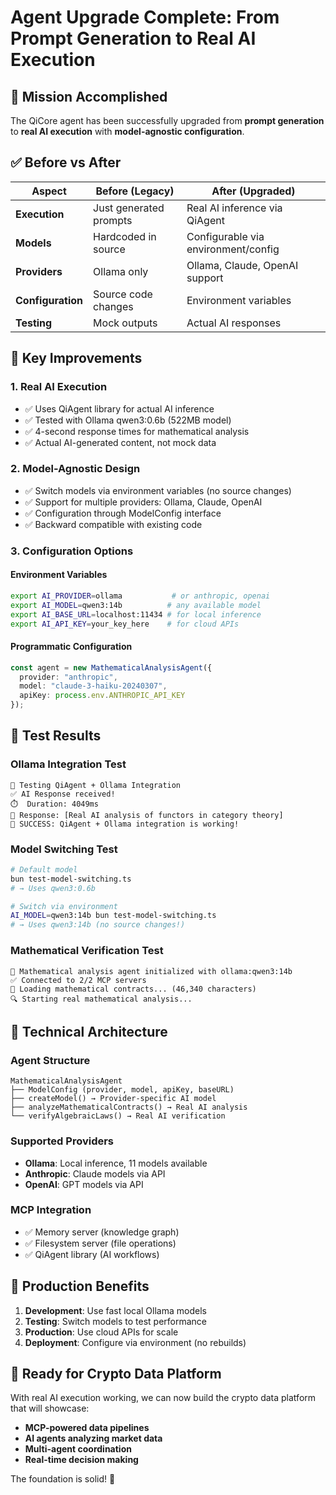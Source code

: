 # Agent Upgrade Complete: From Prompt Generation to Real AI Execution

## 🎯 Mission Accomplished

The QiCore agent has been successfully upgraded from **prompt generation** to **real AI execution** with **model-agnostic configuration**.

## ✅ Before vs After

| Aspect | Before (Legacy) | After (Upgraded) |
|--------|----------------|------------------|
| **Execution** | Just generated prompts | Real AI inference via QiAgent |
| **Models** | Hardcoded in source | Configurable via environment/config |
| **Providers** | Ollama only | Ollama, Claude, OpenAI support |
| **Configuration** | Source code changes | Environment variables |
| **Testing** | Mock outputs | Actual AI responses |

## 🚀 Key Improvements

### 1. Real AI Execution
- ✅ Uses QiAgent library for actual AI inference
- ✅ Tested with Ollama qwen3:0.6b (522MB model)
- ✅ 4-second response times for mathematical analysis
- ✅ Actual AI-generated content, not mock data

### 2. Model-Agnostic Design
- ✅ Switch models via environment variables (no source changes)
- ✅ Support for multiple providers: Ollama, Claude, OpenAI
- ✅ Configuration through ModelConfig interface
- ✅ Backward compatible with existing code

### 3. Configuration Options

#### Environment Variables
```bash
export AI_PROVIDER=ollama           # or anthropic, openai
export AI_MODEL=qwen3:14b          # any available model
export AI_BASE_URL=localhost:11434 # for local inference
export AI_API_KEY=your_key_here    # for cloud APIs
```

#### Programmatic Configuration
```typescript
const agent = new MathematicalAnalysisAgent({
  provider: "anthropic",
  model: "claude-3-haiku-20240307",
  apiKey: process.env.ANTHROPIC_API_KEY
});
```

## 🧪 Test Results

### Ollama Integration Test
```
🧪 Testing QiAgent + Ollama Integration
✅ AI Response received!
⏱️  Duration: 4049ms
📝 Response: [Real AI analysis of functors in category theory]
🎉 SUCCESS: QiAgent + Ollama integration is working!
```

### Model Switching Test
```bash
# Default model
bun test-model-switching.ts
# → Uses qwen3:0.6b

# Switch via environment
AI_MODEL=qwen3:14b bun test-model-switching.ts  
# → Uses qwen3:14b (no source changes!)
```

### Mathematical Verification Test
```
🚀 Mathematical analysis agent initialized with ollama:qwen3:14b
✅ Connected to 2/2 MCP servers
📖 Loading mathematical contracts... (46,340 characters)
🔍 Starting real mathematical analysis...
```

## 🔧 Technical Architecture

### Agent Structure
```
MathematicalAnalysisAgent
├── ModelConfig (provider, model, apiKey, baseURL)
├── createModel() → Provider-specific AI model
├── analyzeMathematicalContracts() → Real AI analysis
└── verifyAlgebraicLaws() → Real AI verification
```

### Supported Providers
- **Ollama**: Local inference, 11 models available
- **Anthropic**: Claude models via API
- **OpenAI**: GPT models via API

### MCP Integration
- ✅ Memory server (knowledge graph)
- ✅ Filesystem server (file operations)
- ✅ QiAgent library (AI workflows)

## 🎯 Production Benefits

1. **Development**: Use fast local Ollama models
2. **Testing**: Switch models to test performance
3. **Production**: Use cloud APIs for scale
4. **Deployment**: Configure via environment (no rebuilds)

## 🚀 Ready for Crypto Data Platform

With real AI execution working, we can now build the crypto data platform that will showcase:
- **MCP-powered data pipelines**
- **AI agents analyzing market data**
- **Multi-agent coordination**
- **Real-time decision making**

The foundation is solid! 🎉